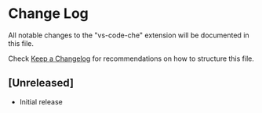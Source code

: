 # Change Log

All notable changes to the "vs-code-che" extension will be documented in this file.

Check [Keep a Changelog](http://keepachangelog.com/) for recommendations on how to structure this file.

## [Unreleased]

- Initial release